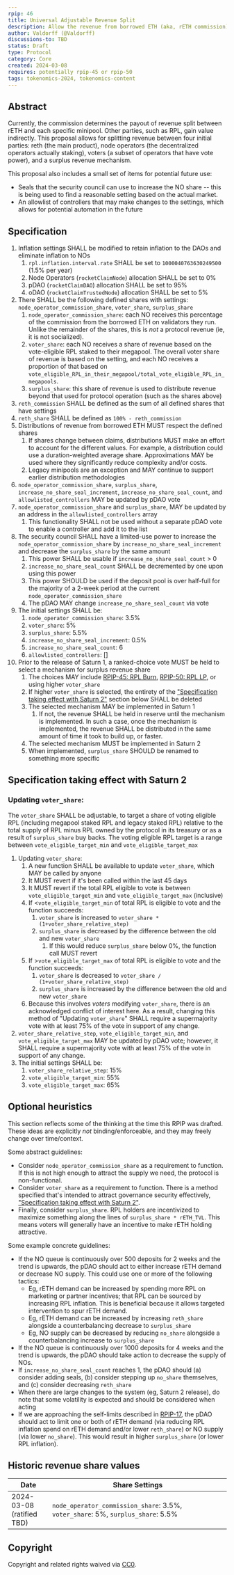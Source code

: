 ```yaml
---
rpip: 46
title: Universal Adjustable Revenue Split
description: Allow the revenue from borrowed ETH (aka, rETH commission) to be split between fixed targets; the relative split between targets is adjustable.
author: Valdorff (@Valdorff)
discussions-to: TBD
status: Draft
type: Protocol
category: Core
created: 2024-03-08
requires: potentially rpip-45 or rpip-50
tags: tokenomics-2024, tokenomics-content
---
```


## Abstract
Currently, the commission determines the payout of revenue split between rETH and each specific minipool. Other parties, such as RPL, gain value indirectly. This proposal allows for splitting revenue between four initial parties: reth (the main product), node operators (the decentralized operators actually staking), voters (a subset of operators that have vote power), and a surplus revenue mechanism.

This proposal also includes a small set of items for potential future use:
- Seals that the security council can use to increase the NO share -- this is being used to find a reasonable setting based on the actual market.
- An allowlist of controllers that may make changes to the settings, which allows for potential automation in the future

## Specification
1. Inflation settings SHALL be modified to retain inflation to the DAOs and eliminate inflation to NOs
   1. `rpl.inflation.interval.rate` SHALL be set to `1000040763630249500` (1.5% per year)
   2. Node Operators (`rocketClaimNode`) allocation SHALL be set to 0%
   3. pDAO (`rocketClaimDAO`) allocation SHALL be set to 95%
   4. oDAO (`rocketClaimTrustedNode`) allocation SHALL be set to 5%
2. There SHALL be the following defined shares with settings: `node_operator_commission_share`, `voter_share`, `surplus_share`
   1. `node_operator_commission_share`: each NO receives this percentage of the commission from the borrowed ETH on validators they run. Unlike the remainder of the shares, this is _not_ a protocol revenue (ie, it is not socialized).
   2. `voter_share`: each NO receives a share of revenue based on the vote-eligible RPL staked to their megapool. The overall voter share of revenue is based on the setting, and each NO receives a proportion of that based on `vote_eligible_RPL_in_their_megapool/total_vote_eligible_RPL_in_megapools`.
   3. `surplus_share`: this share of revenue is used to distribute revenue beyond that used for protocol operation (such as the shares above)
3. `reth_commission` SHALL be defined as the sum of all defined shares that have settings
4. `reth_share` SHALL be defined as `100% - reth_commission`
5. Distributions of revenue from borrowed ETH MUST respect the defined shares
   1. If shares change between claims, distributions MUST make an effort to account for the different values. For example, a distribution could use a duration-weighted average share. Approximations MAY be used where they significantly reduce complexity and/or costs.
   2. Legacy minipools are an exception and MAY continue to support earlier distribution methodologies 
6. `node_operator_commission_share`, `surplus_share`, `increase_no_share_seal_increment`, `increase_no_share_seal_count`, and `allowlisted_controllers` MAY be updated by pDAO vote
7. `node_operator_commission_share` and `surplus_share`, MAY be updated by an address in the `allowlisted_controllers` array
   1. This functionality SHALL not be used without a separate pDAO vote to enable a controller and add it to the list
8. The security council SHALL have a limited-use power to increase the `node_operator_commission_share` by `increase_no_share_seal_increment` and decrease the `surplus_share` by the same amount
   1. This power SHALL be usable if `increase_no_share_seal_count` > 0
   2. `increase_no_share_seal_count` SHALL be decremented by one upon using this power
   3. This power SHOULD be used if the deposit pool is over half-full for the majority of a 2-week period at the current `node_operator_commission_share`
   4. The pDAO MAY change `increase_no_share_seal_count` via vote
9. The initial settings SHALL be:
   1. `node_operator_commission_share`: 3.5%
   2. `voter_share`: 5%
   3. `surplus_share`: 5.5%
   4. `increase_no_share_seal_increment`: 0.5%
   5. `increase_no_share_seal_count`: 6
   6. `allowlisted_controllers`: []
10. Prior to the release of Saturn 1, a ranked-choice vote MUST be held to select a mechanism for surplus revenue share
    1. The choices MAY include [RPIP-45: RPL Burn](RPIP-45.md), [RPIP-50: RPL LP](RPIP-50.md), or using higher `voter_share`
    2. If higher `voter_share` is selected, the entirety of the ["Specification taking effect with Saturn 2"](#specification-taking-effect-with-saturn-2) section below SHALL be deleted
    3. The selected mechanism MAY be implemented in Saturn 1
       1. If not, the revenue SHALL be held in reserve until the mechanism is implemented. In such a case, once the mechanism is implemented, the revenue SHALL be distributed in the same amount of time it took to build up, or faster.
    4. The selected mechanism MUST be implemented in Saturn 2
    5. When implemented, `surplus_share` SHOULD be renamed to something more specific

## Specification taking effect with Saturn 2
### Updating `voter_share`:
The `voter_share` SHALL be adjustable, to target a share of voting eligible RPL (including 
megapool staked RPL and legacy staked RPL) relative to the total supply of RPL minus RPL 
owned by the protocol in its treasury or as a result of `surplus_share` buy backs. The voting
eligible RPL target is a range between `vote_eligible_target_min` and `vote_eligible_target_max`
1. Updating `voter_share`:
   1. A new function SHALL be available to update `voter_share`, which MAY be called by anyone
   2. It MUST revert if it's been called within the last 45 days
   3. It MUST revert if the total RPL eligible to vote is between `vote_eligible_target_min` and `vote_eligible_target_max` (inclusive)
   4. If <`vote_eligible_target_min` of total RPL is eligible to vote and the function succeeds:
      1. `voter_share` is increased to `voter_share * (1+voter_share_relative_step)`
      2. `surplus_share` is decreased by the difference between the old and new `voter_share`
         1. If this would reduce `surplus_share` below 0%, the function call MUST revert 
   5. If >`vote_eligible_target_max` of total RPL is eligible to vote and the function succeeds:
      1. `voter_share` is decreased to `voter_share / (1+voter_share_relative_step)`
      2. `surplus_share` is increased by the difference between the old and new `voter_share`
   6. Because this involves _voters_ modifying `voter_share`, there is an acknowledged conflict of interest here. As a result, changing this method of "Updating `voter_share`" SHALL require a supermajority vote with at least 75% of the vote in support of any change.
3. `voter_share_relative_step`, `vote_eligible_target_min`, and `vote_eligible_target_max` MAY be updated by pDAO vote; however, it SHALL require a supermajority vote with at least 75% of the vote in support of any change.
4. The initial settings SHALL be:
   1. `voter_share_relative_step`: 15%
   2. `vote_eligible_target_min`: 55%
   3. `vote_eligible_target_max`: 65%

## Optional heuristics
This section reflects some of the thinking at the time this RPIP was drafted. These ideas are explicitly _not_ binding/enforceable, and they may freely change over time/context.

Some abstract guidelines:
- Consider `node_operator_commission_share` as a requirement to function. If this is not high enough to attract the supply we need, the protocol is non-functional.
- Consider `voter_share` as a requirement to function. There is a method specified that's intended to attract governance security effectively, ["Specification taking effect with Saturn 2"](#specification-taking-effect-with-saturn-2).
- Finally, consider `surplus_share`. RPL holders are incentivized to maximize something along the lines of `surplus_share * rETH_TVL`. This means voters will generally have an incentive to make rETH holding attractive.

Some example concrete guidelines:
- If the NO queue is continuously over 500 deposits for 2 weeks and the trend is upwards, the pDAO should act to either increase rETH demand or decrease NO supply. This could use one or more of the following tactics:
  - Eg, rETH demand can be increased by spending more RPL on marketing or partner incentives; that RPL can be sourced by increasing RPL inflation. This is beneficial because it allows targeted intervention to spur rETH demand.
  - Eg, rETH demand can be increased by increasing `reth_share` alongside a counterbalancing decrease to `surplus_share`
  - Eg, NO supply can be decreased by reducing `no_share` alongside a counterbalancing increase to `surplus_share`
- If the NO queue is continuously over 1000 deposits for 4 weeks and the trend is upwards, the pDAO should take action to decrease the supply of NOs.
- If `increase_no_share_seal_count` reaches 1, the pDAO should (a) consider adding seals, (b) consider stepping up `no_share` themselves, and (c) consider decreasing `reth_share`
- When there are large changes to the system (eg, Saturn 2 release), do note that some volatility is expected and should be considered when acting
- If we are approaching the self-limits described in [RPIP-17](RPIP-17.md), the pDAO should act to limit one or both of rETH demand (via reducing RPL inflation spend on rETH demand and/or lower `reth_share`) or NO supply (via lower `no_share`). This would result in higher `surplus_share` (or lower RPL inflation).

## Historic revenue share values
| Date                         | Share Settings                                                                     |
|------------------------------|------------------------------------------------------------------------------------|
| 2024-03-08<br>(ratified TBD) | `node_operator_commission_share`: 3.5%, `voter_share`: 5%, `surplus_share`: 5.5%  |

## Copyright
Copyright and related rights waived via [CC0](https://creativecommons.org/publicdomain/zero/1.0/).
